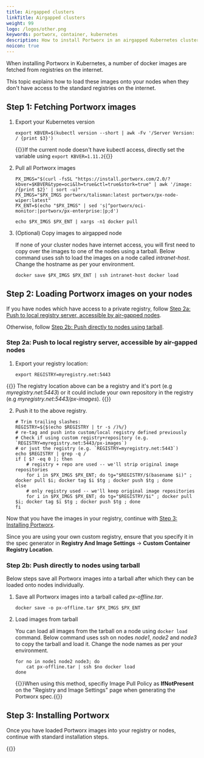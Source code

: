 ```yaml
---
title: Airgapped clusters
linkTitle: Airgapped clusters
weight: 99
logo: /logos/other.png
keywords: portworx, container, kubernetes
description: How to install Portworx in an airgapped Kubernetes cluster
noicon: true
---
```


When installing Portworx in Kubernetes, a number of docker images are fetched from registries on the internet.

This topic explains how to load these images onto your nodes when they don't have access to the standard registries on the internet.

## Step 1: Fetching Portworx images

1. Export your Kubernetes version

    ```text
    export KBVER=$(kubectl version --short | awk -Fv '/Server Version: / {print $3}')
    ```

    {{<info>}}If the current node doesn't have kubectl access, directly set the variable using `export KBVER=1.11.2`{{</info>}}

2. Pull all Portworx images

    ```text
    PX_IMGS="$(curl -fsSL "https://install.portworx.com/2.0/?kbver=$KBVER&type=oci&lh=true&ctl=true&stork=true" | awk '/image: /{print $2}' | sort -u)"
    PX_IMGS="$PX_IMGS portworx/talisman:latest portworx/px-node-wiper:latest"
    PX_ENT=$(echo "$PX_IMGS" | sed 's|^portworx/oci-monitor:|portworx/px-enterprise:|p;d')

    echo $PX_IMGS $PX_ENT | xargs -n1 docker pull
    ```
3. (Optional) Copy images to airgapped node

    If none of your cluster nodes have internet access, you will first need to copy over the images to one of the nodes using a tarball. Below command uses ssh to load the images on a node called _intranet-host_. Change the hostname as per your environment.

    ```text
    docker save $PX_IMGS $PX_ENT | ssh intranet-host docker load
    ```

## Step 2: Loading Portworx images on your nodes

If you have nodes which have access to a private registry, follow [Step 2a: Push to local registry server, accessible by air-gapped nodes](#step-2a-push-to-local-registry-server-accessible-by-air-gapped-nodes).

Otherwise, follow [Step 2b: Push directly to nodes using tarball](#step-2b-push-directly-to-nodes-using-tarball).

### Step 2a: Push to local registry server, accessible by air-gapped nodes

1. Export your registry location:

    ```text
    export REGISTRY=myregistry.net:5443
    ```
{{<info>}} The registry location above can be a registry and it's port (e.g _myregistry.net:5443_) or it could include your own repository in the registry (e.g _myregistry.net:5443/px-images_).
{{</info>}}

2. Push it to the above registry.

    ```text
    # Trim trailing slashes:
    REGISTRY=${$(echo $REGISTRY | tr -s /)%/}
    # re-tag and push into custom/local registry defined previously
    # Check if using custom registry+repository (e.g. `REGISTRY=myregistry.net:5443/px-images`)
    # or just the registry (e.g. `REGISTRY=myregistry.net:5443`)
    echo $REGISTRY | grep -q /
    if [ $? -eq 0 ]; then
        # registry + repo are used -- we'll strip original image repositories
        for i in $PX_IMGS $PX_ENT; do tg="$REGISTRY/$(basename $i)" ; docker pull $i; docker tag $i $tg ; docker push $tg ; done
    else
        # only registry used -- we'll keep original image repositories
        for i in $PX_IMGS $PX_ENT; do tg="$REGISTRY/$i" ; docker pull $i; docker tag $i $tg ; docker push $tg ; done
    fi
    ```

Now that you have the images in your registry, continue with [Step 3: Installing Portworx](#step-3-installing-portworx).

Since you are using your own custom registry, ensure that you specify it in the spec generator in **Registry And Image Settings** -> **Custom Container Registry Location**.

### Step 2b: Push directly to nodes using tarball

Below steps save all Portworx images into a tarball after which they can be loaded onto nodes individually.

1. Save all Portworx images into a tarball called _px-offline.tar_.

    ```text
    docker save -o px-offline.tar $PX_IMGS $PX_ENT
    ```

2. Load images from tarball

    You can load all images from the tarball on a node using `docker load` command. Below command uses ssh on nodes _node1_, _node2_ and _node3_ to copy the tarball and load it. Change the node names as per your environment.

    ```text
    for no in node1 node2 node3; do
        cat px-offline.tar | ssh $no docker load
    done
    ```

    {{<info>}}When using this method, specifiy Image Pull Policy as **IfNotPresent** on the "Registry and Image Settings" page when generating the Portworx spec.{{</info>}}

## Step 3: Installing Portworx

Once you have loaded Portworx images into your registry or nodes, continue with standard installation steps.

{{<homelist series2="k8s-airgapped">}}
